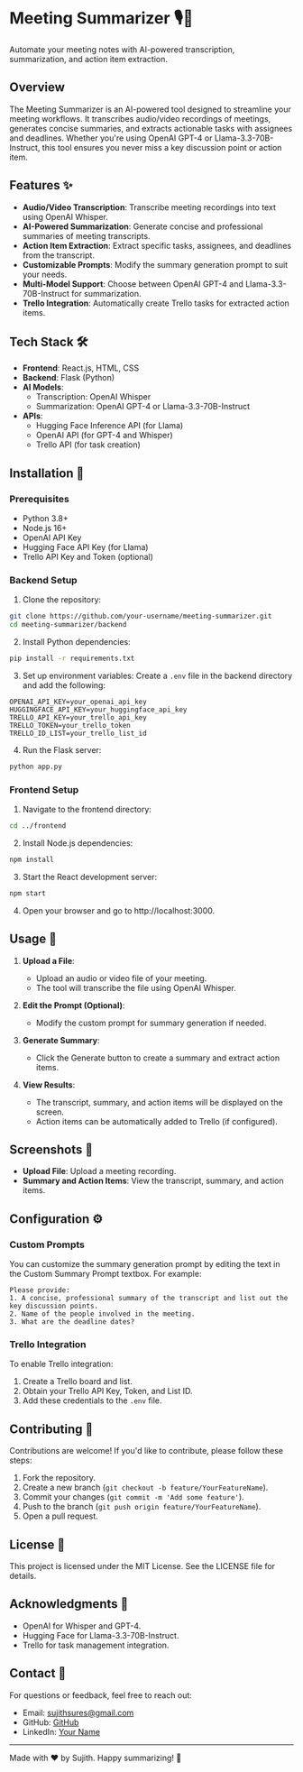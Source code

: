 # Meeting Summarizer 🎙️📝

Automate your meeting notes with AI-powered transcription, summarization, and action item extraction.

## Overview
The Meeting Summarizer is an AI-powered tool designed to streamline your meeting workflows. It transcribes audio/video recordings of meetings, generates concise summaries, and extracts actionable tasks with assignees and deadlines. Whether you're using OpenAI GPT-4 or Llama-3.3-70B-Instruct, this tool ensures you never miss a key discussion point or action item.

## Features ✨
- **Audio/Video Transcription**: Transcribe meeting recordings into text using OpenAI Whisper.
- **AI-Powered Summarization**: Generate concise and professional summaries of meeting transcripts.
- **Action Item Extraction**: Extract specific tasks, assignees, and deadlines from the transcript.
- **Customizable Prompts**: Modify the summary generation prompt to suit your needs.
- **Multi-Model Support**: Choose between OpenAI GPT-4 and Llama-3.3-70B-Instruct for summarization.
- **Trello Integration**: Automatically create Trello tasks for extracted action items.

## Tech Stack 🛠️
- **Frontend**: React.js, HTML, CSS
- **Backend**: Flask (Python)
- **AI Models**:
  - Transcription: OpenAI Whisper
  - Summarization: OpenAI GPT-4 or Llama-3.3-70B-Instruct
- **APIs**:
  - Hugging Face Inference API (for Llama)
  - OpenAI API (for GPT-4 and Whisper)
  - Trello API (for task creation)

## Installation 🚀

### Prerequisites
- Python 3.8+
- Node.js 16+
- OpenAI API Key
- Hugging Face API Key (for Llama)
- Trello API Key and Token (optional)

### Backend Setup
1. Clone the repository:
```bash
git clone https://github.com/your-username/meeting-summarizer.git
cd meeting-summarizer/backend
```

2. Install Python dependencies:
```bash
pip install -r requirements.txt
```

3. Set up environment variables:
   Create a `.env` file in the backend directory and add the following:
```
OPENAI_API_KEY=your_openai_api_key
HUGGINGFACE_API_KEY=your_huggingface_api_key
TRELLO_API_KEY=your_trello_api_key
TRELLO_TOKEN=your_trello_token
TRELLO_ID_LIST=your_trello_list_id
```

4. Run the Flask server:
```bash
python app.py
```

### Frontend Setup
1. Navigate to the frontend directory:
```bash
cd ../frontend
```

2. Install Node.js dependencies:
```bash
npm install
```

3. Start the React development server:
```bash
npm start
```

4. Open your browser and go to http://localhost:3000.

## Usage 📖
1. **Upload a File**:
   - Upload an audio or video file of your meeting.
   - The tool will transcribe the file using OpenAI Whisper.

2. **Edit the Prompt (Optional)**:
   - Modify the custom prompt for summary generation if needed.

3. **Generate Summary**:
   - Click the Generate button to create a summary and extract action items.

4. **View Results**:
   - The transcript, summary, and action items will be displayed on the screen.
   - Action items can be automatically added to Trello (if configured).

## Screenshots 📸
- **Upload File**: Upload a meeting recording.
- **Summary and Action Items**: View the transcript, summary, and action items.

## Configuration ⚙️
### Custom Prompts
You can customize the summary generation prompt by editing the text in the Custom Summary Prompt textbox. For example:

```
Please provide:
1. A concise, professional summary of the transcript and list out the key discussion points.
2. Name of the people involved in the meeting.
3. What are the deadline dates?
```

### Trello Integration
To enable Trello integration:
1. Create a Trello board and list.
2. Obtain your Trello API Key, Token, and List ID.
3. Add these credentials to the `.env` file.

## Contributing 🤝
Contributions are welcome! If you'd like to contribute, please follow these steps:

1. Fork the repository.
2. Create a new branch (`git checkout -b feature/YourFeatureName`).
3. Commit your changes (`git commit -m 'Add some feature'`).
4. Push to the branch (`git push origin feature/YourFeatureName`).
5. Open a pull request.

## License 📜
This project is licensed under the MIT License. See the LICENSE file for details.

## Acknowledgments 🙏
- OpenAI for Whisper and GPT-4.
- Hugging Face for Llama-3.3-70B-Instruct.
- Trello for task management integration.

## Contact 📧
For questions or feedback, feel free to reach out:
- Email: sujithsures@gmail.com
- GitHub: [GitHub](https://github.com/zenistu17)
- LinkedIn: [Your Name](https://www.linkedin.com/in/sujith-s-62aa7527a/)

---

Made with ❤️ by Sujith. Happy summarizing! 🚀
